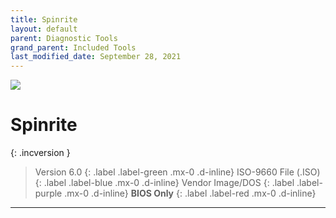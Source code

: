 ```yaml
---
title: Spinrite
layout: default
parent: Diagnostic Tools
grand_parent: Included Tools
last_modified_date: September 28, 2021
---
```


![](../../assets/screens/spinrite.png)

# Spinrite

{: .incversion }
> Version 6.0
> {: .label .label-green .mx-0 .d-inline}
> ISO-9660 File (.ISO)
> {: .label .label-blue .mx-0 .d-inline}
> Vendor Image/DOS
> {: .label .label-purple .mx-0 .d-inline}
> **BIOS Only**
> {: .label .label-red .mx-0 .d-inline}

---

